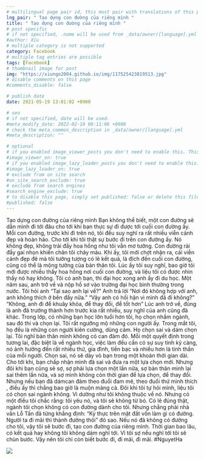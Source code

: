 ```yaml
---
# multilingual page pair id, this must pair with translations of this page. (This name must be unique)
lng_pair: " Tạo dựng con đường của riêng mình "
title: " Tạo dựng con đường của riêng mình "
# post specific
# if not specified, .name will be used from _data/owner/[language].yml
#author: Xíu
# multiple category is not supported
category: Facebook
# multiple tag entries are possible
tags: [Facebook]
# thumbnail image for post
img: "https://xiungo2004.github.io/img/117525423819513.jpg"
# disable comments on this page
#comments_disable: false

# publish date
date: 2021-05-19 13:01:02 +0900

# seo
# if not specified, date will be used.
#meta_modify_date: 2022-02-10 08:11:06 +0900
# check the meta_common_description in _data/owner/[language].yml
#meta_description: ""

# optional
# if you enabled image_viewer_posts you don't need to enable this. This is only if image_viewer_posts = false
#image_viewer_on: true
# if you enabled image_lazy_loader_posts you don't need to enable this. This is only if image_lazy_loader_posts = false
#image_lazy_loader_on: true
# exclude from on site search
#on_site_search_exclude: true
# exclude from search engines
#search_engine_exclude: true
# to disable this page, simply set published: false or delete this file
#published: false
---
```


<!-- outline-start -->

Tạo dựng con đường của riêng mình
Bạn không thể biết, một con đường sẽ dẫn mình đi tới đâu cho tới khi bạn thực sự đi được tới cuối con đường ấy. Mỗi con đường, trước khi đi trên nó, tôi đều suy nghĩ ra rất nhiều viễn cảnh đẹp và hoàn hảo. Cho tới khi tôi thật sự bước đi trên con đường ấy. Nó không đẹp, không trải đầy hoa hồng như tôi vẫn mơ tưởng. Con đường rải đầy gai nhọn khiến chân tôi chảy máu. Khi ấy, tôi mới chợt nhận ra, cái viễn cảnh đẹp đẽ mà tôi tưởng tượng có lẽ kết quả, là đích đến cuối con đường, cũng có thể là mộng tưởng của bản thân tôi. Lúc ấy tôi suy nghĩ, bao giờ tôi mới được nhiều thấy hoa hồng nơi cuối con đường, và liệu tôi có được nhìn thấy nó hay không.
Tôi có anh bạn, thi đại học xong anh ấy đi du học. Một năm sau, anh trở về và nộp hồ sơ vào trường đại học bình thường trong nước.
Tôi hỏi anh “Tại sao anh lại về?”
Anh trả lời “Nơi đó không hợp với anh, anh không thích ở bên đấy nữa.”
“Vậy anh có hối hận vì mình đã đi không?”
“Không, anh đi để khuây khỏa, để thay đổi, để tốt hơn”
Lúc anh trở về, đúng là anh đã trưởng thành hơn trước kia rất nhiều, suy nghĩ của anh cũng đã khác.
Trong lớp, có những bạn học lớn tuổi hơn tôi, họ chọn nhầm ngành, sau đó thi và chọn lại. Tôi rất ngưỡng mộ những con người ấy. Trong mắt tôi, họ đều là những con người kiên cường, dũng cảm. Họ chọn sai và dám chọn lại. Tôi nghĩ bản thân mình không có can đảm đó.
Mỗi một quyết định trong tương lai, đặc biệt là về ngành học, việc làm đều cần có sự suy tính kỹ càng, nó ảnh hưởng đến rất nhiều thứ, gia đình, tiền bạc và nhiều hơn là tinh thần của mỗi người. Chọn sai, nó sẽ dày vò bạn trong một khoản thời gian dài. Cho tới khi, bạn chấp nhận mình đã sai và đưa ra một lựa chọn mới. Nhưng đôi khi bạn cũng sẽ sợ, sợ phải lựa chọn một lần nữa, sợ bản thân mình lại sai thêm lần nữa, và sợ mình không còn thời gian để lựa chọn, để thay đổi. Nhưng nếu bạn đã dámcan đảm theo đuổi đam mê, theo đuổi thứ mình thích , điều ấy thì chẳng bao giờ là muộn màng cả.
Đôi khi tôi tự hỏi mình, liệu tôi có chọn sai ngành không. Vì dường như tôi không thuộc về nó. Nhưng có một điều tôi chắc rằng: tôi yêu nó, và tôi sẽ không từ bỏ. Có lẽ đúng thật, ngành tôi chọn không có con đường dành cho tôi. Nhưng chẳng phải nhà văn Lỗ Tấn đã từng khẳng định: “Kỳ thực trên mặt đất vốn làm gì có đường. Người ta đi mãi thì thành đường thôi” đó sao. Nếu nó đã không có đường cho tôi, vậy tôi sẽ bước đi, tạo con đường của riêng mình. Thời gian bao lâu, có kết quả hay không tôi không dám nghĩ tới. Vì tôi sợ nếu nghĩ tới tôi sẽ chùn bước. Vậy nên tôi chỉ còn biết bước đi, đi mãi, đi mãi.
#NguyetHa

<!-- outline-end -->

<img src= "https://xiungo2004.github.io/img/117525423819513.jpg">